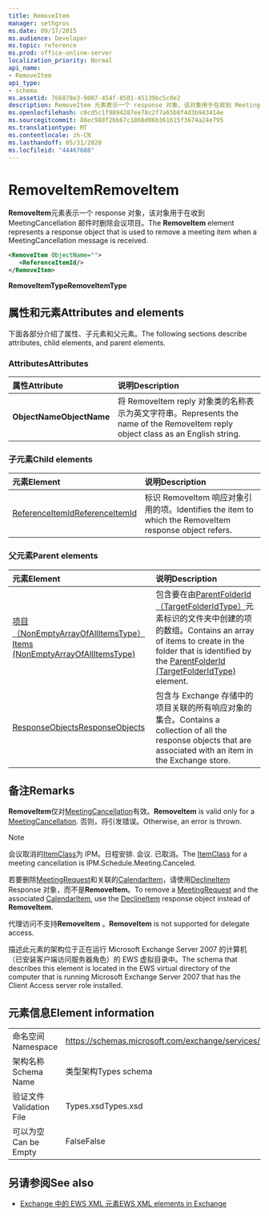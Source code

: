 ```yaml
---
title: RemoveItem
manager: sethgros
ms.date: 09/17/2015
ms.audience: Developer
ms.topic: reference
ms.prod: office-online-server
localization_priority: Normal
api_name:
- RemoveItem
api_type:
- schema
ms.assetid: 766878e3-9007-454f-8501-45139bc5c0e2
description: RemoveItem 元素表示一个 response 对象，该对象用于在收到 MeetingCancellation 邮件时删除会议项目。
ms.openlocfilehash: c0cd5c1f9894287ee78c2f7a65b8f4d3b943414e
ms.sourcegitcommit: 88ec988f2bb67c1866d06b361615f3674a24e795
ms.translationtype: MT
ms.contentlocale: zh-CN
ms.lasthandoff: 05/31/2020
ms.locfileid: "44467688"
---
```

# <a name="removeitem"></a><span data-ttu-id="c0aca-103">RemoveItem</span><span class="sxs-lookup"><span data-stu-id="c0aca-103">RemoveItem</span></span>

<span data-ttu-id="c0aca-104">**RemoveItem**元素表示一个 response 对象，该对象用于在收到 MeetingCancellation 邮件时删除会议项目。</span><span class="sxs-lookup"><span data-stu-id="c0aca-104">The **RemoveItem** element represents a response object that is used to remove a meeting item when a MeetingCancellation message is received.</span></span> 
  
```xml
<RemoveItem ObjectName="">
   <ReferenceItemId/>
</RemoveItem>
```

 <span data-ttu-id="c0aca-105">**RemoveItemType**</span><span class="sxs-lookup"><span data-stu-id="c0aca-105">**RemoveItemType**</span></span>
## <a name="attributes-and-elements"></a><span data-ttu-id="c0aca-106">属性和元素</span><span class="sxs-lookup"><span data-stu-id="c0aca-106">Attributes and elements</span></span>

<span data-ttu-id="c0aca-107">下面各部分介绍了属性、子元素和父元素。</span><span class="sxs-lookup"><span data-stu-id="c0aca-107">The following sections describe attributes, child elements, and parent elements.</span></span>
  
### <a name="attributes"></a><span data-ttu-id="c0aca-108">Attributes</span><span class="sxs-lookup"><span data-stu-id="c0aca-108">Attributes</span></span>

|<span data-ttu-id="c0aca-109">**属性**</span><span class="sxs-lookup"><span data-stu-id="c0aca-109">**Attribute**</span></span>|<span data-ttu-id="c0aca-110">**说明**</span><span class="sxs-lookup"><span data-stu-id="c0aca-110">**Description**</span></span>|
|:-----|:-----|
|<span data-ttu-id="c0aca-111">**ObjectName**</span><span class="sxs-lookup"><span data-stu-id="c0aca-111">**ObjectName**</span></span> <br/> |<span data-ttu-id="c0aca-112">将 RemoveItem reply 对象类的名称表示为英文字符串。</span><span class="sxs-lookup"><span data-stu-id="c0aca-112">Represents the name of the RemoveItem reply object class as an English string.</span></span>  <br/> |
   
### <a name="child-elements"></a><span data-ttu-id="c0aca-113">子元素</span><span class="sxs-lookup"><span data-stu-id="c0aca-113">Child elements</span></span>

|<span data-ttu-id="c0aca-114">**元素**</span><span class="sxs-lookup"><span data-stu-id="c0aca-114">**Element**</span></span>|<span data-ttu-id="c0aca-115">**说明**</span><span class="sxs-lookup"><span data-stu-id="c0aca-115">**Description**</span></span>|
|:-----|:-----|
|[<span data-ttu-id="c0aca-116">ReferenceItemId</span><span class="sxs-lookup"><span data-stu-id="c0aca-116">ReferenceItemId</span></span>](referenceitemid.md) <br/> |<span data-ttu-id="c0aca-117">标识 RemoveItem 响应对象引用的项。</span><span class="sxs-lookup"><span data-stu-id="c0aca-117">Identifies the item to which the RemoveItem response object refers.</span></span>  <br/> |
   
### <a name="parent-elements"></a><span data-ttu-id="c0aca-118">父元素</span><span class="sxs-lookup"><span data-stu-id="c0aca-118">Parent elements</span></span>

|<span data-ttu-id="c0aca-119">**元素**</span><span class="sxs-lookup"><span data-stu-id="c0aca-119">**Element**</span></span>|<span data-ttu-id="c0aca-120">**说明**</span><span class="sxs-lookup"><span data-stu-id="c0aca-120">**Description**</span></span>|
|:-----|:-----|
|[<span data-ttu-id="c0aca-121">项目（NonEmptyArrayOfAllItemsType）</span><span class="sxs-lookup"><span data-stu-id="c0aca-121">Items (NonEmptyArrayOfAllItemsType)</span></span>](items-nonemptyarrayofallitemstype.md) <br/> |<span data-ttu-id="c0aca-122">包含要在由[ParentFolderId （TargetFolderIdType）](parentfolderid-targetfolderidtype.md)元素标识的文件夹中创建的项的数组。</span><span class="sxs-lookup"><span data-stu-id="c0aca-122">Contains an array of items to create in the folder that is identified by the [ParentFolderId (TargetFolderIdType)](parentfolderid-targetfolderidtype.md) element.</span></span>  <br/> |
|[<span data-ttu-id="c0aca-123">ResponseObjects</span><span class="sxs-lookup"><span data-stu-id="c0aca-123">ResponseObjects</span></span>](responseobjects.md) <br/> |<span data-ttu-id="c0aca-124">包含与 Exchange 存储中的项目关联的所有响应对象的集合。</span><span class="sxs-lookup"><span data-stu-id="c0aca-124">Contains a collection of all the response objects that are associated with an item in the Exchange store.</span></span>  <br/> |
   
## <a name="remarks"></a><span data-ttu-id="c0aca-125">备注</span><span class="sxs-lookup"><span data-stu-id="c0aca-125">Remarks</span></span>

 <span data-ttu-id="c0aca-126">**RemoveItem**仅对[MeetingCancellation](meetingcancellation.md)有效。</span><span class="sxs-lookup"><span data-stu-id="c0aca-126">**RemoveItem** is valid only for a [MeetingCancellation](meetingcancellation.md).</span></span> <span data-ttu-id="c0aca-127">否则，将引发错误。</span><span class="sxs-lookup"><span data-stu-id="c0aca-127">Otherwise, an error is thrown.</span></span>
  
> [!NOTE]
> <span data-ttu-id="c0aca-128">会议取消的[ItemClass](itemclass.md)为 IPM。日程安排. 会议. 已取消。</span><span class="sxs-lookup"><span data-stu-id="c0aca-128">The [ItemClass](itemclass.md) for a meeting cancellation is IPM.Schedule.Meeting.Canceled.</span></span> 
  
<span data-ttu-id="c0aca-129">若要删除[MeetingRequest](meetingrequest.md)和关联的[CalendarItem](calendaritem.md)，请使用[DeclineItem](declineitem.md) Response 对象，而不是**RemoveItem**。</span><span class="sxs-lookup"><span data-stu-id="c0aca-129">To remove a [MeetingRequest](meetingrequest.md) and the associated [CalendarItem](calendaritem.md), use the [DeclineItem](declineitem.md) response object instead of **RemoveItem**.</span></span>
  
 <span data-ttu-id="c0aca-130">代理访问不支持**RemoveItem** 。</span><span class="sxs-lookup"><span data-stu-id="c0aca-130">**RemoveItem** is not supported for delegate access.</span></span> 
  
<span data-ttu-id="c0aca-131">描述此元素的架构位于正在运行 Microsoft Exchange Server 2007 的计算机（已安装客户端访问服务器角色）的 EWS 虚拟目录中。</span><span class="sxs-lookup"><span data-stu-id="c0aca-131">The schema that describes this element is located in the EWS virtual directory of the computer that is running Microsoft Exchange Server 2007 that has the Client Access server role installed.</span></span>
  
## <a name="element-information"></a><span data-ttu-id="c0aca-132">元素信息</span><span class="sxs-lookup"><span data-stu-id="c0aca-132">Element information</span></span>

|||
|:-----|:-----|
|<span data-ttu-id="c0aca-133">命名空间</span><span class="sxs-lookup"><span data-stu-id="c0aca-133">Namespace</span></span>  <br/> |https://schemas.microsoft.com/exchange/services/2006/types  <br/> |
|<span data-ttu-id="c0aca-134">架构名称</span><span class="sxs-lookup"><span data-stu-id="c0aca-134">Schema Name</span></span>  <br/> |<span data-ttu-id="c0aca-135">类型架构</span><span class="sxs-lookup"><span data-stu-id="c0aca-135">Types schema</span></span>  <br/> |
|<span data-ttu-id="c0aca-136">验证文件</span><span class="sxs-lookup"><span data-stu-id="c0aca-136">Validation File</span></span>  <br/> |<span data-ttu-id="c0aca-137">Types.xsd</span><span class="sxs-lookup"><span data-stu-id="c0aca-137">Types.xsd</span></span>  <br/> |
|<span data-ttu-id="c0aca-138">可以为空</span><span class="sxs-lookup"><span data-stu-id="c0aca-138">Can be Empty</span></span>  <br/> |<span data-ttu-id="c0aca-139">False</span><span class="sxs-lookup"><span data-stu-id="c0aca-139">False</span></span>  <br/> |
   
## <a name="see-also"></a><span data-ttu-id="c0aca-140">另请参阅</span><span class="sxs-lookup"><span data-stu-id="c0aca-140">See also</span></span>



- [<span data-ttu-id="c0aca-141">Exchange 中的 EWS XML 元素</span><span class="sxs-lookup"><span data-stu-id="c0aca-141">EWS XML elements in Exchange</span></span>](ews-xml-elements-in-exchange.md)

